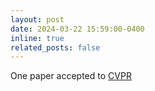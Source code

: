 ```yaml
---
layout: post
date: 2024-03-22 15:59:00-0400
inline: true
related_posts: false
---
```


One paper accepted to [CVPR](https://cvpr.thecvf.com/)
